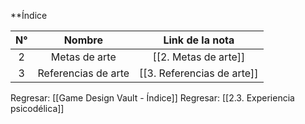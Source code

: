 
**Índice

| N°  |         Nombre          |        Link de la nota         |
| :-: | :---------------------: | :----------------------------: |
|  2  |      Metas de arte      |      [[2. Metas de arte]]      |
|  3  |   Referencias de arte   |   [[3. Referencias de arte]]   |


Regresar: [[Game Design Vault - Índice]]
Regresar: [[2.3. Experiencia psicodélica]]